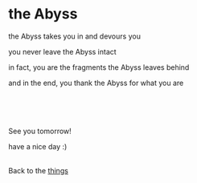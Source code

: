 # the Abyss

the Abyss takes you in and devours you

you never leave the Abyss intact

in fact, you are the fragments the Abyss leaves behind

and in the end, you thank the Abyss for what you are


<br><br><br>

See you tomorrow!

have a nice day :)<br><br>

Back to the [things](../things)